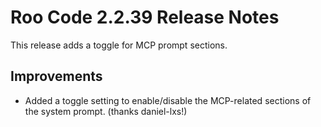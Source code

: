 # Roo Code 2.2.39 Release Notes

This release adds a toggle for MCP prompt sections.

## Improvements

*   Added a toggle setting to enable/disable the MCP-related sections of the system prompt. (thanks daniel-lxs!)